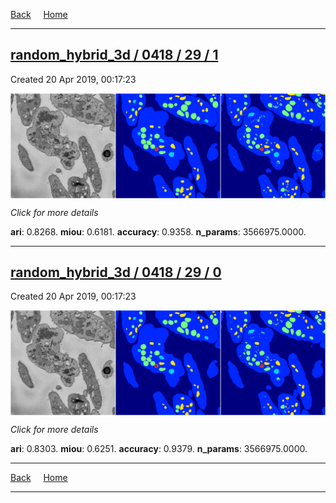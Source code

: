 
[Back](..)&nbsp;&nbsp;&nbsp;&nbsp;&nbsp;[Home](https://leapmanlab.github.io/snapshots)

---

<div class="summary"><a href="1"><h2>random_hybrid_3d / 0418 / 29 / 1</h2></a><p>Created 20 Apr 2019, 00:17:23
</p><a href="1"><img src="1/media/summary.png" align="center"></a><p>
<i>Click for more details</i>
</p></div>

**ari**: 0.8268. **miou**: 0.6181. **accuracy**: 0.9358. **n_params**: 3566975.0000. 

---

<div class="summary"><a href="0"><h2>random_hybrid_3d / 0418 / 29 / 0</h2></a><p>Created 20 Apr 2019, 00:17:23
</p><a href="0"><img src="0/media/summary.png" align="center"></a><p>
<i>Click for more details</i>
</p></div>

**ari**: 0.8303. **miou**: 0.6251. **accuracy**: 0.9379. **n_params**: 3566975.0000. 

---

[Back](..)&nbsp;&nbsp;&nbsp;&nbsp;&nbsp;[Home](https://leapmanlab.github.io/snapshots)

---